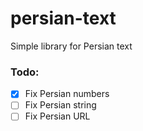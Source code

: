 # persian-text
Simple library for Persian text

### Todo:
- [X] Fix Persian numbers
- [ ] Fix Persian string
- [ ] Fix Persian URL
